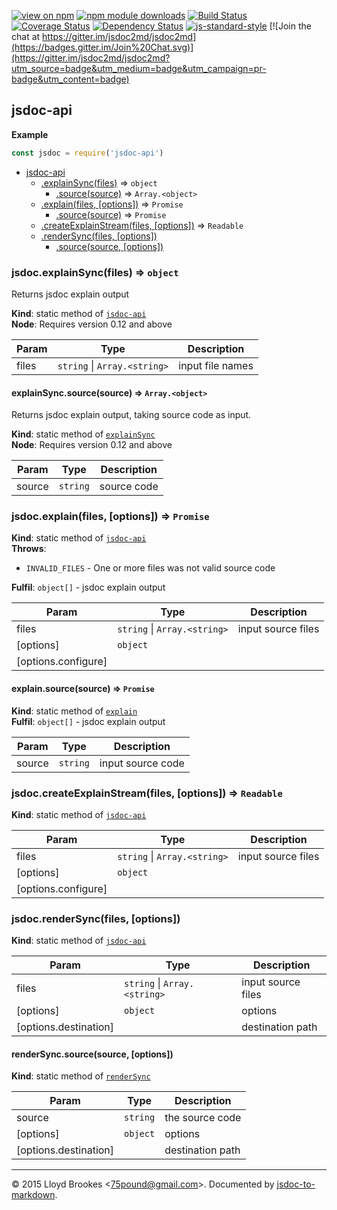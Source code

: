 [![view on npm](http://img.shields.io/npm/v/jsdoc-api.svg)](https://www.npmjs.org/package/jsdoc-api)
[![npm module downloads](http://img.shields.io/npm/dt/jsdoc-api.svg)](https://www.npmjs.org/package/jsdoc-api)
[![Build Status](https://travis-ci.org/jsdoc2md/jsdoc-api.svg?branch=master)](https://travis-ci.org/jsdoc2md/jsdoc-api)
[![Coverage Status](https://coveralls.io/repos/jsdoc2md/jsdoc-api/badge.svg?branch=master&service=github)](https://coveralls.io/github/jsdoc2md/jsdoc-api?branch=master)
[![Dependency Status](https://david-dm.org/jsdoc2md/jsdoc-api.svg)](https://david-dm.org/jsdoc2md/jsdoc-api)
[![js-standard-style](https://img.shields.io/badge/code%20style-standard-brightgreen.svg)](https://github.com/feross/standard)
[![Join the chat at https://gitter.im/jsdoc2md/jsdoc2md](https://badges.gitter.im/Join%20Chat.svg)](https://gitter.im/jsdoc2md/jsdoc2md?utm_source=badge&utm_medium=badge&utm_campaign=pr-badge&utm_content=badge)

<a name="module_jsdoc-api"></a>
## jsdoc-api
**Example**  
```js
const jsdoc = require('jsdoc-api')
```

* [jsdoc-api](#module_jsdoc-api)
    * [.explainSync(files)](#module_jsdoc-api.explainSync) ⇒ <code>object</code>
        * [.source(source)](#module_jsdoc-api.explainSync.source) ⇒ <code>Array.&lt;object&gt;</code>
    * [.explain(files, [options])](#module_jsdoc-api.explain) ⇒ <code>Promise</code>
        * [.source(source)](#module_jsdoc-api.explain.source) ⇒ <code>Promise</code>
    * [.createExplainStream(files, [options])](#module_jsdoc-api.createExplainStream) ⇒ <code>Readable</code>
    * [.renderSync(files, [options])](#module_jsdoc-api.renderSync)
        * [.source(source, [options])](#module_jsdoc-api.renderSync.source)

<a name="module_jsdoc-api.explainSync"></a>
### jsdoc.explainSync(files) ⇒ <code>object</code>
Returns jsdoc explain output

**Kind**: static method of <code>[jsdoc-api](#module_jsdoc-api)</code>  
**Node**: Requires version 0.12 and above  

| Param | Type | Description |
| --- | --- | --- |
| files | <code>string</code> &#124; <code>Array.&lt;string&gt;</code> | input file names |

<a name="module_jsdoc-api.explainSync.source"></a>
#### explainSync.source(source) ⇒ <code>Array.&lt;object&gt;</code>
Returns jsdoc explain output, taking source code as input.

**Kind**: static method of <code>[explainSync](#module_jsdoc-api.explainSync)</code>  
**Node**: Requires version 0.12 and above  

| Param | Type | Description |
| --- | --- | --- |
| source | <code>string</code> | source code |

<a name="module_jsdoc-api.explain"></a>
### jsdoc.explain(files, [options]) ⇒ <code>Promise</code>
**Kind**: static method of <code>[jsdoc-api](#module_jsdoc-api)</code>  
**Throws**:

- `INVALID_FILES` - One or more files was not valid source code

**Fulfil**: <code>object[]</code> - jsdoc explain output  

| Param | Type | Description |
| --- | --- | --- |
| files | <code>string</code> &#124; <code>Array.&lt;string&gt;</code> | input source files |
| [options] | <code>object</code> |  |
| [options.configure] |  |  |

<a name="module_jsdoc-api.explain.source"></a>
#### explain.source(source) ⇒ <code>Promise</code>
**Kind**: static method of <code>[explain](#module_jsdoc-api.explain)</code>  
**Fulfil**: <code>object[]</code> - jsdoc explain output  

| Param | Type | Description |
| --- | --- | --- |
| source | <code>string</code> | input source code |

<a name="module_jsdoc-api.createExplainStream"></a>
### jsdoc.createExplainStream(files, [options]) ⇒ <code>Readable</code>
**Kind**: static method of <code>[jsdoc-api](#module_jsdoc-api)</code>  

| Param | Type | Description |
| --- | --- | --- |
| files | <code>string</code> &#124; <code>Array.&lt;string&gt;</code> | input source files |
| [options] | <code>object</code> |  |
| [options.configure] |  |  |

<a name="module_jsdoc-api.renderSync"></a>
### jsdoc.renderSync(files, [options])
**Kind**: static method of <code>[jsdoc-api](#module_jsdoc-api)</code>  

| Param | Type | Description |
| --- | --- | --- |
| files | <code>string</code> &#124; <code>Array.&lt;string&gt;</code> | input source files |
| [options] | <code>object</code> | options |
| [options.destination] |  | destination path |

<a name="module_jsdoc-api.renderSync.source"></a>
#### renderSync.source(source, [options])
**Kind**: static method of <code>[renderSync](#module_jsdoc-api.renderSync)</code>  

| Param | Type | Description |
| --- | --- | --- |
| source | <code>string</code> | the source code |
| [options] | <code>object</code> | options |
| [options.destination] |  | destination path |


* * *

&copy; 2015 Lloyd Brookes \<75pound@gmail.com\>. Documented by [jsdoc-to-markdown](https://github.com/jsdoc2md/jsdoc-to-markdown).
